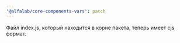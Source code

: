 ```yaml
---
'@alfalab/core-components-vars': patch
---
```


Файл index.js, который находится в корне пакета, теперь имеет cjs формат.
